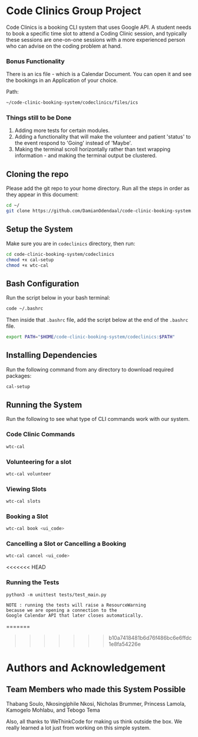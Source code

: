# Code Clinics Group Project

Code Clinics is a booking CLI system that uses Google API. A student needs to book a specific time slot to attend a Coding Clinic session, and typically these sessions are one-on-one sessions with a more experienced person who can advise on the coding problem at hand.

### Bonus Functionality

There is an ics file - which is a Calendar Document. You can open it and see the bookings in an Application of your choice.

Path: 
```bash
~/code-clinic-booking-system/codeclinics/files/ics
```

### Things still to be Done

1. Adding more tests for certain modules.
2. Adding a functionality that will make the volunteer and patient 'status' to the event respond to 'Going' instead of 'Maybe'.
3. Making the terminal scroll horizontally rather than text wrapping information - and making the terminal output be clustered.

## Cloning the repo

Please add the git repo to your home directory. Run all the steps in order as they appear in this document:

```bash
cd ~/
git clone https://github.com/DamianOdendaal/code-clinic-booking-system.git
```

## Setup the System

Make sure you are in ```codeclinics``` directory, then run:

```bash
cd code-clinic-booking-system/codeclinics
chmod +x cal-setup
chmod +x wtc-cal
```

## Bash Configuration

Run the script below in your bash terminal:

```bash
code ~/.bashrc
```

Then inside that ```.bashrc``` file, add the script below at the end of the ```.bashrc``` file.

```bash
export PATH="$HOME/code-clinic-booking-system/codeclinics:$PATH"
```

## Installing Dependencies

Run the following command from any directory to download required packages:

```bash
cal-setup
```

## Running the System

Run the following to see what type of CLI commands work with our system.

### Code Clinic Commands

```bash
wtc-cal
````

### Volunteering for a slot

```bash
wtc-cal volunteer
````

### Viewing Slots

```bash
wtc-cal slots
````

### Booking a Slot

```bash
wtc-cal book <ui_code>
```

### Cancelling a Slot or Cancelling a Booking

```bash
wtc-cal cancel <ui_code>
```

<<<<<<< HEAD
### Running the  Tests
```
python3 -m unittest tests/test_main.py

NOTE : running the tests will raise a ResourceWarning
because we are opening a connection to the
Google Calendar API that later closes automatically.
```

=======
>>>>>>> b10a7418481b6d76f486bc6e6ffdc1e8fa54226e
# Authors and Acknowledgement

## Team Members who made this System Possible

Thabang Soulo,
Nkosingiphile Nkosi,
Nicholas Brummer,
Princess Lamola,
Kamogelo Mohlabu, and
Tebogo Tema

Also, all thanks to WeThinkCode for making us think outside the box. We really learned a lot just from working on this simple system.
